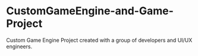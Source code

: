 # CustomGameEngine-and-Game-Project
Custom Game Engine Project created with a group of developers and UI/UX engineers.
